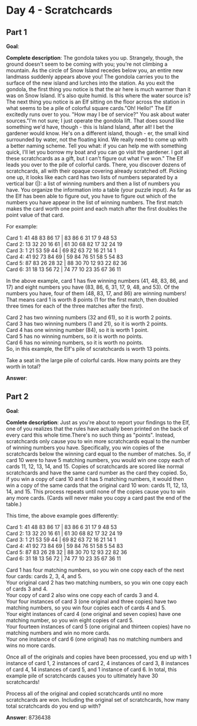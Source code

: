 # Day 4 - Scratchcards

## Part 1
**Goal**:

**Complete description**: The gondola takes you up. Strangely, though, the ground doesn't seem to be coming with you; you're not climbing a mountain. As the circle of Snow Island recedes below you, an entire new landmass suddenly appears above you! The gondola carries you to the surface of the new island and lurches into the station. As you exit the gondola, the first thing you notice is that the air here is much warmer than it was on Snow Island. It's also quite humid. Is this where the water source is? The next thing you notice is an Elf sitting on the floor across the station in what seems to be a pile of colorful square cards."Oh! Hello!" The Elf excitedly runs over to you. "How may I be of service?" You ask about water sources."I'm not sure; I just operate the gondola lift. That does sound like something we'd have, though - this is Island Island, after all! I bet the gardener would know. He's on a different island, though - er, the small kind surrounded by water, not the floating kind. We really need to come up with a better naming scheme. Tell you what: if you can help me with something quick, I'll let you borrow my boat and you can go visit the gardener. I got all these scratchcards as a gift, but I can't figure out what I've won." The Elf leads you over to the pile of colorful cards. There, you discover dozens of scratchcards, all with their opaque covering already scratched off. Picking one up, it looks like each card has two lists of numbers separated by a vertical bar (|): a list of winning numbers and then a list of numbers you have. You organize the information into a table (your puzzle input). As far as the Elf has been able to figure out, you have to figure out which of the numbers you have appear in the list of winning numbers. The first match makes the card worth one point and each match after the first doubles the point value of that card.

For example:

Card 1: 41 48 83 86 17 | 83 86  6 31 17  9 48 53\
Card 2: 13 32 20 16 61 | 61 30 68 82 17 32 24 19\
Card 3:  1 21 53 59 44 | 69 82 63 72 16 21 14  1\
Card 4: 41 92 73 84 69 | 59 84 76 51 58  5 54 83\
Card 5: 87 83 26 28 32 | 88 30 70 12 93 22 82 36\
Card 6: 31 18 13 56 72 | 74 77 10 23 35 67 36 11

In the above example, card 1 has five winning numbers (41, 48, 83, 86, and 17) and eight numbers you have (83, 86, 6, 31, 17, 9, 48, and 53). Of the numbers you have, four of them (48, 83, 17, and 86) are winning numbers! That means card 1 is worth 8 points (1 for the first match, then doubled three times for each of the three matches after the first).

Card 2 has two winning numbers (32 and 61), so it is worth 2 points.\
Card 3 has two winning numbers (1 and 21), so it is worth 2 points.\
Card 4 has one winning number (84), so it is worth 1 point.\
Card 5 has no winning numbers, so it is worth no points.\
Card 6 has no winning numbers, so it is worth no points.\
So, in this example, the Elf's pile of scratchcards is worth 13 points.

Take a seat in the large pile of colorful cards. How many points are they worth in total?

**Answer**: 


## Part 2
**Goal**: 

**Comlete description**: Just as you're about to report your findings to the Elf, one of you realizes that the rules have actually been printed on the back of every card this whole time.There's no such thing as "points". Instead, scratchcards only cause you to win more scratchcards equal to the number of winning numbers you have. Specifically, you win copies of the scratchcards below the winning card equal to the number of matches. So, if card 10 were to have 5 matching numbers, you would win one copy each of cards 11, 12, 13, 14, and 15. Copies of scratchcards are scored like normal scratchcards and have the same card number as the card they copied. So, if you win a copy of card 10 and it has 5 matching numbers, it would then win a copy of the same cards that the original card 10 won: cards 11, 12, 13, 14, and 15. This process repeats until none of the copies cause you to win any more cards. (Cards will never make you copy a card past the end of the table.)

This time, the above example goes differently:

Card 1: 41 48 83 86 17 | 83 86  6 31 17  9 48 53\
Card 2: 13 32 20 16 61 | 61 30 68 82 17 32 24 19\
Card 3:  1 21 53 59 44 | 69 82 63 72 16 21 14  1\
Card 4: 41 92 73 84 69 | 59 84 76 51 58  5 54 83\
Card 5: 87 83 26 28 32 | 88 30 70 12 93 22 82 36\
Card 6: 31 18 13 56 72 | 74 77 10 23 35 67 36 11

Card 1 has four matching numbers, so you win one copy each of the next four cards: cards 2, 3, 4, and 5.\
Your original card 2 has two matching numbers, so you win one copy each of cards 3 and 4.\
Your copy of card 2 also wins one copy each of cards 3 and 4.\
Your four instances of card 3 (one original and three copies) have two matching numbers, so you win four copies each of cards 4 and 5.\
Your eight instances of card 4 (one original and seven copies) have one matching number, so you win eight copies of card 5.\
Your fourteen instances of card 5 (one original and thirteen copies) have no matching numbers and win no more cards.\
Your one instance of card 6 (one original) has no matching numbers and wins no more cards.

Once all of the originals and copies have been processed, you end up with 1 instance of card 1, 2 instances of card 2, 4 instances of card 3, 8 instances of card 4, 14 instances of card 5, and 1 instance of card 6. In total, this example pile of scratchcards causes you to ultimately have 30 scratchcards!

Process all of the original and copied scratchcards until no more scratchcards are won. Including the original set of scratchcards, how many total scratchcards do you end up with?

**Answer**: 8736438

